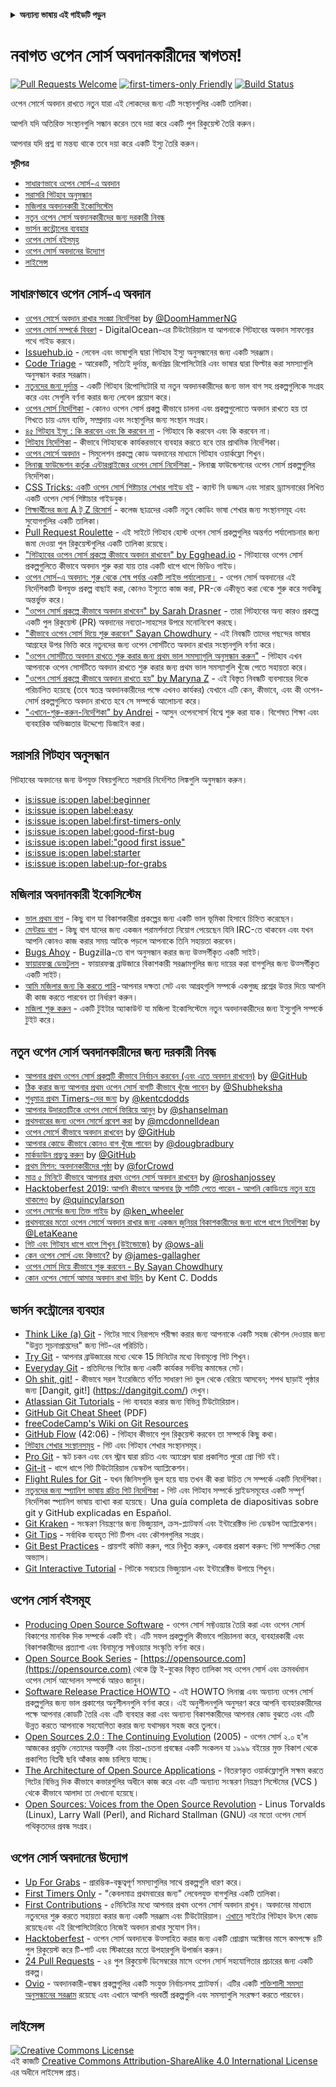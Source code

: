 <!-- Do not translate this -->
<details>
<summary>
<strong> অন্যান্য ভাষায় এই গাইডটি পড়ুন </strong>
</summary>
    <ul>
        <li><a href="./README.md"> English </a></li>
        <li><a href="./README-MR.md"> मराठी </a></li>
        <li><a href="./README-BN.md"> বাংলা </a></li>
        <li><a href="./README-CN.md"> 中文 </a></li>
        <li><a href="./README-RU.md"> русский </a></li>
        <li><a href="./README-RO.md"> Românesc </a></li>
        <li><a href="./README-IT.md"> Italiano </a></li>
        <li><a href="./README-ES.md"> Español </a></li>
        <li><a href="./README-pt-BR.md"> Português (BR) </a></li>
        <li><a href="./README-DE.md"> Deutsch </a></li>
        <li><a href="./README-HE.md"> עברית </a></li>
        <li><a href="./README-GR.md"> Ελληνικά </a></li>
        <li><a href="./README-FR.md"> Français </a></li>
        <li><a href="./README-TR.md"> Turkish </a></li>
        <li><a href="./README-KO.md"> 한국어 </a></li>
        <li><a href="./README-JA.md"> 日本語 </a></li>
        <li><a href="./README-HI.md"> हिंदी </a></li>
        <li><a href="./README-FA.md"> فارسی </a></li>
    </ul>
</details>
<!-- Do not translate this -->

# নবাগত ওপেন সোর্স অবদানকারীদের স্বাগতম!

[![Pull Requests Welcome](https://img.shields.io/badge/PRs-welcome-brightgreen.svg?style=flat)](http://makeapullrequest.com)
[![first-timers-only Friendly](https://img.shields.io/badge/first--timers--only-friendly-blue.svg)](https://www.firsttimersonly.com/)
[![Build Status](https://api.travis-ci.org/freeCodeCamp/how-to-contribute-to-open-source.svg?branch=master)](https://travis-ci.org/freeCodeCamp/how-to-contribute-to-open-source)

ওপেন সোর্সে অবদান রাখতে নতুন যারা এই লোকদের জন্য এটি সংস্থানগুলির একটি তালিকা।

আপনি যদি অতিরিক্ত সংস্থানগুলি সন্ধান করেন তবে দয়া করে একটি পুল রিকুয়েস্ট তৈরি করুন।

আপনার যদি প্রশ্ন বা মন্তব্য থাকে তবে দয়া করে একটি ইস্যু তৈরি করুন।

**সূচীপত্র**

- [সাধারণভাবে ওপেন সোর্স-এ অবদান](#সাধারণভাবে-ওপেন-সোর্স-এ-অবদান)
- [সরাসরি গিটহাব অনুসন্ধান](#সরাসরি-গিটহাব-অনুসন্ধান)
- [মজিলার অবদানকারী ইকোসিস্টেম](#মজিলার-অবদানকারী-ইকোসিস্টেম)
- [নতুন ওপেন সোর্স অবদানকারীদের জন্য দরকারী নিবন্ধ](#নতুন-ওপেন-সোর্স-অবদানকারীদের-জন্য-দরকারী-নিবন্ধ)
- [ভার্সন কন্ট্রোলের ব্যবহার](#ভার্সন-কন্ট্রোলের-ব্যবহার)
- [ওপেন সোর্স বইসমূহ](#ওপেন-সোর্স-বইসমূহ)
- [ওপেন সোর্স অবদানের উদ্যোগ](#ওপেন-সোর্স-অবদানের-উদ্যোগ)
- [লাইসেন্স](#লাইসেন্স)

## সাধারণভাবে ওপেন সোর্স-এ অবদান
- [ওপেন সোর্সে অবদান রাখার সংজ্ঞা নির্দেশিকা](https://www.freecodecamp.org/news/the-definitive-guide-to-contributing-to-open-source-900d5f9f2282/) by [@DoomHammerNG](https://twitter.com/DoomHammerNG)
- [ওপেন সোর্স সম্পর্কে বিবরণ](https://www.digitalocean.com/community/tutorial_series/an-introduction-to-open-source) - DigitalOcean-এর টিউটোরিয়াল যা আপনাকে গিটহাবের অবদান সাফল্যের পথে গাইড করবে।
- [Issuehub.io](http://issuehub.pro/) - লেবেল এবং ভাষাগুলি দ্বারা গিটহাব ইস্যু অনুসন্ধানের জন্য একটি সরঞ্জাম।
- [Code Triage](https://www.codetriage.com/) - আরেকটি, সত্যিই দুর্দান্ত, জনপ্রিয় রিপোসিটোরি এবং ভাষার দ্বারা ফিল্টার করা সমস্যাগুলি অনুসন্ধান করার সরঞ্জাম।
- [নতুনদের জন্য দুর্দান্ত](https://github.com/MunGell/awesome-for-beginners) - একটি গিটহাব রিপোসিটোরি যা নতুন অবদানকারীদের জন্য ভাল বাগ সহ প্রকল্পগুলিকে সংগ্রহ করে এবং সেগুলি বর্ণনা করার জন্য লেবেল প্রয়োগ করে।
- [ওপেন সোর্স নির্দেশিকা](https://opensource.guide/) - কোনও ওপেন সোর্স প্রকল্প কীভাবে চালনা এবং প্রকল্পগুলোতে অবদান রাখতে হয় তা শিখতে চায় এমন ব্যক্তি, সম্প্রদায় এবং সংস্থাগুলির জন্য সংস্থান সংগ্রহ।
- [৪৫ গিটহাব ইস্যু : কি করবেন এবং কি করবেন না](https://hackernoon.com/45-github-issues-dos-and-donts-dfec9ab4b612) - গিটহাবে কি করবেন এবং কি করবেন না।
- [গিটহাব নির্দেশিকা](https://guides.github.com/) - কীভাবে গিটহাবকে কার্যকরভাবে ব্যবহার করতে হবে তার প্রাথমিক নির্দেশিকা। 
- [ওপেন সোর্সে অবদান](https://github.com/danthareja/contribute-to-open-source) - সিমুলেশন প্রকল্পে কোড অবদানের মাধ্যমে গিটহাব ওয়ার্কফ্লো শিখুন।
- [লিনাক্স ফাউন্ডেশন কর্তৃক এন্টারপ্রাইজের ওপেন সোর্স নির্দেশিকা ](https://www.linuxfoundation.org/resources/open-source-guides/) - লিনাক্স ফাউন্ডেশনের ওপেন সোর্স প্রকল্পগুলির নির্দেশিকা।
- [CSS Tricks: একটি ওপেন সোর্স শিষ্টাচার শেখার গাইড বই](https://css-tricks.com/open-source-etiquette-guidebook/) - ক্যান্ট সি ডড্ডস এবং সারাহ ড্র্যাসনারের লিখিত একটি ওপেন সোর্স শিষ্টাচার গাইডবুক।
- [শিক্ষার্থীদের জন্য A টু Z রিসোর্স](https://github.com/dipakkr/A-to-Z-Resources-for-Students) - কলেজ ছাত্রদের একটি নতুন কোডিং ভাষা শেখার জন্য সংস্থানসমূহ এবং সুযোগগুলির একটি তালিকা।
- [Pull Request Roulette](http://www.pullrequestroulette.com/) - এই সাইটে গিটহাব হোস্ট ওপেন সোর্স প্রকল্পগুলির অন্তর্গত পর্যালোচনার জন্য জমা দেওয়া পুল রিকুয়েস্টগুলির একটি তালিকা রয়েছে।
- ["গিটহাবের ওপেন সোর্স প্রকল্পে কীভাবে অবদান রাখবেন" by Egghead.io](https://egghead.io/courses/how-to-contribute-to-an-open-source-project-on-github) - গিটহাবের ওপেন সোর্স প্রকল্পগুলিতে কীভাবে অবদান শুরু করা যায় তার একটি ধাপে ধাপে ভিডিও গাইড।
- [ওপেন সোর্স-এ অবদান: শুরু থেকে শেষ পর্যন্ত একটি লাইভ পর্যালোচনা।](https://medium.com/@kevinjin/contributing-to-open-source-walkthrough-part-0-b3dc43e6b720) - ওপেন সোর্স অবদানের এই নির্দেশিকাটি উপযুক্ত প্রকল্প বাছাই করা, কোনও ইস্যুতে কাজ করা, PR-কে একীভূত করা থেকে শুরু করে সবকিছু অন্তর্ভুক্ত করে।
- ["ওপেন সোর্স প্রকল্পে কীভাবে অবদান রাখবেন" by Sarah Drasner](https://css-tricks.com/how-to-contribute-to-an-open-source-project/) - তারা গিটহাবের অন্য কারও প্রকল্পে একটি পুল রিকুয়েস্ট (PR) অবদানের নব্যতা-সাহসের উপরে মনোনিবেশ করছে।
- ["কীভাবে ওপেন সোর্স দিয়ে শুরু করবেন" Sayan Chowdhury](https://www.hackerearth.com:443/getstarted-opensource/) - এই নিবন্ধটি তাদের পছন্দের ভাষার আগ্রহের উপর ভিত্তি করে নতুনদের জন্য ওপেন সোর্সটিতে অবদান রাখার সংস্থানগুলি বর্ণনা করে।
- ["ওপেন সোর্সটিতে অবদান রাখতে শুরু করার জন্য প্রথম ভাল সমস্যাগুলি অনুসন্ধান করুন"](https://github.blog/2020-01-22-browse-good-first-issues-to-start-contributing-to-open-source/) - গিটহাব এখন আপনাকে ওপেন সোর্সটিতে অবদান রাখতে শুরু করার জন্য প্রথম ভাল সমস্যাগুলি খুঁজে পেতে সহায়তা করে।
- ["ওপেন সোর্স প্রকল্পে কীভাবে অবদান রাখতে হয়" by Maryna Z](https://rubygarage.org/blog/how-contribute-to-open-source-projects) - এই বিস্তৃত নিবন্ধটি ব্যবসায়ের দিকে পরিচালিত হয়েছে (তবে স্বতন্ত্র অবদানকারীদের পক্ষে এখনও কার্যকর) যেখানে এটি কেন, কীভাবে, এবং কী ওপেন-সোর্স প্রকল্পগুলিতে অবদান রাখতে হবে সে সম্পর্কে আলোচনা করে।
- ["এখানে-শুরু-করুন-নির্দেশিকা" by Andrei](https://github.com/zero-to-mastery/start-here-guidelines) -
আসুন ওপেনসোর্স বিশ্বে শুরু করা যাক। বিশেষত শিক্ষা এবং ব্যবহারিক অভিজ্ঞতার উদ্দেশ্যে ডিজাইন করা।


## সরাসরি গিটহাব অনুসন্ধান
গিটহাবের অবদানের জন্য উপযুক্ত বিষয়গুলিতে সরাসরি নির্দেশিত লিঙ্কগুলি অনুসন্ধান করুন।
- [is:issue is:open label:beginner](https://github.com/search?utf8=%E2%9C%93&q=is%3Aissue+is%3Aopen+label%3Abeginner)
- [is:issue is:open label:easy](https://github.com/search?utf8=%E2%9C%93&q=is%3Aissue+is%3Aopen+label%3Aeasy)
- [is:issue is:open label:first-timers-only](https://github.com/search?utf8=%E2%9C%93&q=is%3Aissue+is%3Aopen+label%3Afirst-timers-only)
- [is:issue is:open label:good-first-bug](https://github.com/search?utf8=%E2%9C%93&q=is%3Aissue+is%3Aopen+label%3Agood-first-bug)
- [is:issue is:open label:"good first issue"](https://github.com/search?utf8=%E2%9C%93&q=is%3Aissue+is%3Aopen+label%3A"good+first+issue")
- [is:issue is:open label:starter](https://github.com/search?utf8=%E2%9C%93&q=is%3Aissue+is%3Aopen+label%3Astarter)
- [is:issue is:open label:up-for-grabs](https://github.com/search?utf8=%E2%9C%93&q=is%3Aissue+is%3Aopen+label%3Aup-for-grabs)

## মজিলার অবদানকারী ইকোসিস্টেম
- [ভাল প্রথম বাগ](https://bugzil.la/sw:%22[good%20first%20bug]%22&limit=0) - কিছু বাগ যা বিকাশকারীরা প্রকল্পের জন্য একটি ভাল ভূমিকা হিসাবে চিহ্নিত করেছেন।
- [মেন্টরড বাগ](https://bugzilla.mozilla.org/buglist.cgi?quicksearch=mentor%3A%40) - কিছু বাগ যাদের জন্য একজন পরামর্শদাতা নিয়োগ পেয়েছেন যিনি IRC-তে থাকবেন এবং যখন আপনি কোনও কাজ করার সময় আটকে পড়লে আপনাকে তিনি সহায়তা করবেন।
- [Bugs Ahoy](https://www.joshmatthews.net/bugsahoy/) - Bugzilla-তে বাগ অনুসন্ধান করার জন্য উত্সর্গীকৃত একটি সাইট।
- [ফায়ারফক্স ডেভটুলস](http://firefox-dev.tools/) - ফায়ারফক্স ব্রাউজারে বিকাশকারী সরঞ্জামগুলির জন্য দায়ের করা বাগগুলির জন্য উত্সর্গীকৃত একটি সাইট।
- [আমি মজিলার জন্য কি করতে পারি](https://whatcanidoformozilla.org/) - আপনার দক্ষতা সেট এবং আগ্রহগুলি সম্পর্কে একগুচ্ছ প্রশ্নের উত্তর দিয়ে আপনি কী কাজ করতে পারবেন তা নির্ধারণ করুন।
- [মজিলা শুরু করুন](https://twitter.com/StartMozilla) - একটি টুইটার অ্যাকাউন্ট যা মজিলা ইকোসিস্টেমে নতুন অবদানকারীদের জন্য ইস্যুগুলি সম্পর্কে টুইট করে।

## নতুন ওপেন সোর্স অবদানকারীদের জন্য দরকারী নিবন্ধ
- [আপনার প্রথম ওপেন সোর্স প্রকল্পটি কীভাবে নির্বাচন করবেন (এবং এতে অবদান রাখবেন)](https://github.com/collections/choosing-projects) by [@GitHub](https://github.com/github)
- [ঠিক করার জন্য আপনার প্রথম ওপেন সোর্স বাগটি কীভাবে খুঁজে পাবেন](https://www.freecodecamp.org/news/finding-your-first-open-source-project-or-bug-to-work-on-1712f651e5ba/) by [@Shubheksha](https://github.com/Shubheksha)
- [শুধুমাত্র প্রথম Timers-দের জন্য](https://kentcdodds.com/blog/first-timers-only/) by [@kentcdodds](https://github.com/kentcdodds)
- [ আপনার উদারতাটিকে ওপেন সোর্সে ফিরিয়ে আনুন](https://web.archive.org/web/20201009150545/https://www.hanselman.com/blog/bring-kindness-back-to-open-source) by [@shanselman](https://github.com/shanselman)
- [প্রথমবারের জন্য ওপেন সোর্সে প্রবেশ করা](https://www.nearform.com/blog/getting-into-open-source-for-the-first-time/) by [@mcdonnelldean](https://github.com/mcdonnelldean)
- [ওপেন সোর্সে কীভাবে অবদান রাখবেন](https://opensource.guide/how-to-contribute/) by [@GitHub](https://github.com/github)
- [আপনার কোডে কীভাবে কোনও বাগ খুঁজে পাবেন](https://8thlight.com/blog/doug-bradbury/2016/06/29/how-to-find-bug-in-your-code.html) by [@dougbradbury](https://twitter.com/dougbradbury)
- [মার্কডাউন প্রভুত্ব করুন](https://guides.github.com/features/mastering-markdown/) by [@GitHub](https://github.com/github)
- [প্রথম মিশন: অবদানকারীদের পৃষ্ঠা](https://medium.com/@forCrowd/first-mission-contributors-page-df24e6e70705#.2v2g0no29) by [@forCrowd](https://github.com/forCrowd)
- [মাত্র ৫ মিনিটে কীভাবে আপনার প্রথম ওপেন সোর্স অবদান রাখবেন](https://www.freecodecamp.org/news/how-to-make-your-first-open-source-contribution-in-just-5-minutes-aaad1fc59c9a/) by [@roshanjossey](https://github.com/Roshanjossey/)
- [Hacktoberfest 2019: আপনি কীভাবে আপনার ফ্রি শার্টটি পেতে পারেন - আপনি কোডিংয়ে নতুন হয়ে থাকলেও](https://www.freecodecamp.org/news/hacktoberfest-2018-how-you-can-get-your-free-shirt-even-if-youre-new-to-coding-96080dd0b01b/) by [@quincylarson](https://www.freecodecamp.org/news/author/quincylarson/)
- [ওপেন সোর্সের জন্য তিক্ত গাইড](https://medium.com/codezillas/a-bitter-guide-to-open-source-a8e3b6a3c1c4) by [@ken_wheeler](https://medium.com/@ken_wheeler)
- [প্রথমবারের মতো ওপেন সোর্সে অবদান রাখার জন্য একজন জুনিয়র বিকাশকারীদের জন্য ধাপে ধাপে নির্দেশিকা](https://hackernoon.com/contributing-to-open-source-the-sharks-are-photoshopped-47e22db1ab86) by [@LetaKeane](https://hackernoon.com/u/letakeane)
- [গিট এবং গিটহাব ধাপে ধাপে শিখুন (উইন্ডোজে)](https://medium.com/illumination/path-to-learning-git-and-github-be93518e06dc) by [@ows-ali](https://medium.com/@ows_ali)
- [কেন ওপেন সোর্স এবং কিভাবে?](https://careerkarma.com/blog/open-source-projects-for-beginners/) by [@james-gallagher](https://careerkarma.com/blog/author/jamesgallagher/)
- [ওপেন সোর্স দিয়ে কীভাবে শুরু করবেন - By Sayan Chowdhury](https://www.hackerearth.com/getstarted-opensource/)
- [কোন ওপেন সোর্সে আমার অবদান রাখা উচিৎ](https://kentcdodds.com/blog/what-open-source-project-should-i-contribute-to/) by Kent C. Dodds

## ভার্সন কন্ট্রোলের ব্যবহার
- [Think Like (a) Git](http://think-like-a-git.net/) - গিটের সাথে নিরাপদে পরীক্ষা করার জন্য আপনাকে একটি সহজ কৌশল দেওয়ার জন্য "উন্নত সূচনাপ্রাপ্তদের" জন্য গিট-এর পরিচিতি।
- [Try Git](https://try.github.io/) - আপনার ব্রাউজারের মধ্যে থেকে 15 মিনিটের মধ্যে বিনামূল্যে গিট শিখুন।
- [Everyday Git](https://git-scm.com/docs/giteveryday) - প্রতিদিনের গিটের জন্য একটি কার্যকর সর্বনিম্ন কমান্ডের সেট।
- [Oh shit, git!](https://ohshitgit.com/) - কীভাবে সরল ইংরেজিতে বর্ণিত সাধারণ `গিট` ভুল থেকে বেরিয়ে আসবেন; শপথ ছাড়াই পৃষ্ঠার জন্য [Dangit, git!] (https://dangitgit.com/) দেখুন।
- [Atlassian Git Tutorials](https://www.atlassian.com/git/tutorials) - `গিট` ব্যবহার করার জন্য বিভিন্ন টিউটোরিয়াল।
- [GitHub Git Cheat Sheet](https://education.github.com/git-cheat-sheet-education.pdf) (PDF)
- [freeCodeCamp's Wiki on Git Resources](https://forum.freecodecamp.org/t/wiki-git-resources/13136)
- [GitHub Flow](https://www.youtube.com/watch?v=juLIxo42A_s) (42:06) - গিটহাব কীভাবে পুল রিকুয়েস্ট করবেন তা সম্পর্কে কিছু কথা।
- [গিটহাব শেখার সংস্থানসমূহ](https://docs.github.com/en/free-pro-team@latest/github/getting-started-with-github/git-and-github-learning-resources) - গিট এবং গিটহাব শেখার সংস্থানসমূহ।
- [Pro Git](https://git-scm.com/book/en/v2) - স্কট চকন এবং বেন স্ট্রাব দ্বারা রচিত এবং অ্যাপ্রেস দ্বারা প্রকাশিত পুরো প্রো গিট বই।
- [Git-it](https://github.com/jlord/git-it-electron) - ধাপে ধাপে গিট টিউটোরিয়াল ডেস্কটপ অ্যাপ্লিকেশন।
- [Flight Rules for Git](https://github.com/k88hudson/git-flight-rules) - যখন জিনিসগুলি ভুল হয়ে যায় তখন কী করা উচিত সে সম্পর্কে একটি নির্দেশিকা।
- [নতুনদের জন্য স্প্যানিশ ভাষায় রচিত গিট নির্দেশিকা](https://platzi.github.io/git-slides/#/) - গিট এবং গিটহাব সম্পর্কে স্লাইডসমূহের একটি সম্পূর্ণ নির্দেশিকা স্প্যানিশ ভাষায় ব্যাখ্যা করা হয়েছে। Una guía completa de diapositivas sobre git y GitHub explicadas en Español.
- [Git Kraken](https://www.gitkraken.com/git-client) - সংস্করণ নিয়ন্ত্রণের জন্য ভিজ্যুয়াল, ক্রস-প্ল্যাটফর্ম এবং ইন্টারেক্টিভ `গিট` ডেস্কটপ অ্যাপ্লিকেশন।
- [Git Tips](https://github.com/git-tips/tips) - সর্বাধিক ব্যবহৃত গিট টিপস এবং কৌশলগুলির সংগ্রহ।
- [Git Best Practices](https://sethrobertson.github.io/GitBestPractices/) - প্রায়শই কমিট করুন, পরে নিখুঁত করুন, একবার প্রকাশ করুন: গিট সম্পর্কিত সেরা অভ্যাস।
- [Git Interactive Tutorial](https://learngitbranching.js.org/) - গিটকে সবচেয়ে ভিজ্যুয়াল এবং ইন্টারেক্টিভ উপায়ে শিখুন।

## ওপেন সোর্স বইসমূহ
- [Producing Open Source Software](https://producingoss.com/) - ওপেন সোর্স সফ্টওয়্যার তৈরি করা এবং ওপেন সোর্স বিকাশের মানবিক দিক সম্পর্কে একটি বই। এটি সফল প্রকল্পগুলি কীভাবে পরিচালনা করে, ব্যবহারকারী এবং বিকাশকারীদের প্রত্যাশা এবং বিনামূল্যে সফ্টওয়্যার সংস্কৃতি বর্ণনা করে। 
- [Open Source Book Series](https://opensource.com/resources/ebooks) - [https://opensource.com](https://opensource.com) থেকে ফ্রি ই-বুকের বিস্তৃত তালিকা সহ ওপেন সোর্স এবং ক্রমবর্ধমান ওপেন সোর্স আন্দোলন সম্পর্কে আরও জানুন।
- [Software Release Practice HOWTO](https://tldp.org/HOWTO/Software-Release-Practice-HOWTO/) - এই HOWTO লিনাক্স এবং অন্যান্য ওপেন সোর্স প্রকল্পগুলির জন্য ভাল প্রকাশের অনুশীলনগুলি বর্ণনা করে। এই অনুশীলনগুলি অনুসরণ করে আপনি ব্যবহারকারীদের পক্ষে আপনার কোডটি তৈরি এবং এটি ব্যবহার করা এবং অন্যান্য বিকাশকারীদের আপনার কোড বুঝতে এবং এটি উন্নত করতে আপনাকে সহযোগিতা করার জন্য যথাসম্ভব সহজ করে তুলবে।
- [Open Sources 2.0 : The Continuing Evolution](https://archive.org/details/opensources2.000diborich) (2005) - ওপেন সোর্স ২.০ হ'ল আজকের প্রযুক্তি নেতাদের অন্তর্দৃষ্টি এবং চিন্তা-চেতনা প্রবন্ধের একটি সংকলন যা ১৯৯৯ বইয়ের মুক্ত বিকাশ থেকে প্রকাশিত বিপ্লবী ছবি আঁকার কাজ চালিয়ে যাচ্ছে।
- [The Architecture of Open Source Applications](http://www.aosabook.org/en/git.html) - বিতরণকৃত ওয়ার্কফ্লোগুলি সক্ষম করতে গিটের বিভিন্ন দিক কীভাবে কভারগুলির অধীনে কাজ করে এবং এটি অন্যান্য সংস্করণ নিয়ন্ত্রণ সিস্টেমের (VCS ) থেকে কীভাবে আলাদা তা দেখানো হয়েছে।
- [Open Sources: Voices from the Open Source Revolution](https://www.oreilly.com/openbook/opensources/book/) - Linus Torvalds (Linux), Larry Wall (Perl), and Richard Stallman (GNU) এর মতো ওপেন সোর্স পথিকৃতদের প্রবন্ধ সংগ্রহ। 

## ওপেন সোর্স অবদানের উদ্যোগ
- [Up For Grabs](https://up-for-grabs.net/) - প্রারম্ভিক-বন্ধুত্বপূর্ণ সমস্যাগুলির সাথে প্রকল্পগুলি ধারণ করে।
- [First Timers Only](https://www.firsttimersonly.com/) - "কেবলমাত্র প্রথমবারের জন্য" লেবেলযুক্ত বাগগুলির একটি তালিকা।
- [First Contributions](https://firstcontributions.github.io/) - ৫মিনিটের মধ্যে আপনার প্রথম ওপেন সোর্স অবদান রাখুন। অবদানের মাধ্যমে নতুনদের শুরু করতে সহায়তা করার জন্য একটি সরঞ্জাম এবং টিউটোরিয়াল। [এখানে](https://github.com/firstcontributes/first-contributes) সাইটের গিটহাব উৎস কোড রয়েছেএবং এই রিপোসিটোরিতে নিজেই অবদান রাখার সুযোগ নিন।
- [Hacktoberfest](https://hacktoberfest.digitalocean.com/) - ওপেন সোর্স অবদানকে উত্সাহিত করার জন্য একটি প্রোগ্রাম অক্টোবর মাসে কমপক্ষে ৪টি পুল রিকুয়েস্ট করে টি-শার্ট এবং স্টিকারের মতো উপহারগুলি উপার্জন করুন।
- [24 Pull Requests](https://24pullrequests.com) - ২৪ পুল রিকুয়েস্ট ডিসেম্বরের মাসে ওপেন সোর্স সহযোগিতার প্রচারের জন্য একটি প্রকল্প।
- [Ovio](https://ovio.org) - অবদানকারী-বান্ধব প্রকল্পগুলির একটি সংযুক্ত নির্বাচনসহ প্ল্যাটফর্ম। এটির একটি [শক্তিশালী সমস্যা অনুসন্ধানের সরঞ্জাম](https://ovio.org/issues) রয়েছে এবং এখানে আপনি পরবর্তী প্রকল্পগুলি এবং সমস্যাগুলি সংরক্ষণ করতে পারবেন।

## লাইসেন্স
<a rel="license" href="https://creativecommons.org/licenses/by-sa/4.0/"><img alt="Creative Commons License" style="border-width:0" src="https://licensebuttons.net/l/by-sa/4.0/88x31.png" /></a><br />এই কাজটি <a rel="license" href="https://creativecommons.org/licenses/by-sa/4.0/">Creative Commons Attribution-ShareAlike 4.0 International License</a>  এর অধীনে লাইসেন্স প্রাপ্ত।
